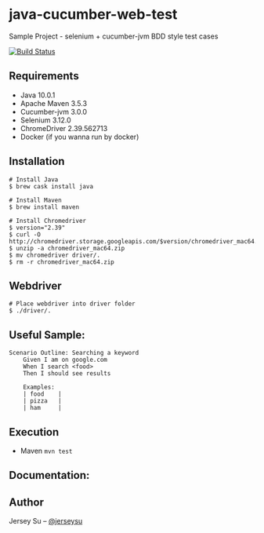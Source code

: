 # java-cucumber-web-test
Sample Project - selenium + cucumber-jvm BDD style test cases

[![Build Status](https://travis-ci.com/jerseysu/java-cucumber-web-test.svg?branch=master)](https://travis-ci.com/jerseysu/java-cucumber-web-test)

## Requirements

- Java 10.0.1
- Apache Maven 3.5.3
- Cucumber-jvm 3.0.0
- Selenium 3.12.0
- ChromeDriver 2.39.562713
- Docker (if you wanna run by docker)

## Installation 

```
# Install Java
$ brew cask install java

# Install Maven 
$ brew install maven

# Install Chromedriver
$ version="2.39"
$ curl -O  http://chromedriver.storage.googleapis.com/$version/chromedriver_mac64.zip
$ unzip -a chromedriver_mac64.zip
$ mv chromedriver driver/.
$ rm -r chromedriver_mac64.zip
```

## Webdriver

```
# Place webdriver into driver folder
$ ./driver/.
```

## Useful Sample:

```
Scenario Outline: Searching a keyword
    Given I am on google.com
    When I search <food>
    Then I should see results

    Examples:
    | food    |
    | pizza   |
    | ham     |
```

## Execution
- Maven
`mvn test`

## Documentation:


## Author

Jersey Su – [@jerseysu](https://twitter.com/jerseysu) 
